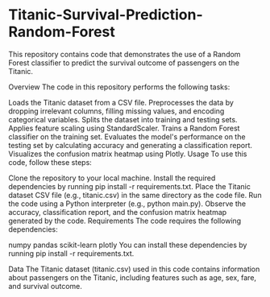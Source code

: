 # Titanic-Survival-Prediction-Random-Forest
This repository contains code that demonstrates the use of a Random Forest classifier to predict the survival outcome of passengers on the Titanic.

Overview
The code in this repository performs the following tasks:

Loads the Titanic dataset from a CSV file.
Preprocesses the data by dropping irrelevant columns, filling missing values, and encoding categorical variables.
Splits the dataset into training and testing sets.
Applies feature scaling using StandardScaler.
Trains a Random Forest classifier on the training set.
Evaluates the model's performance on the testing set by calculating accuracy and generating a classification report.
Visualizes the confusion matrix heatmap using Plotly.
Usage
To use this code, follow these steps:

Clone the repository to your local machine.
Install the required dependencies by running pip install -r requirements.txt.
Place the Titanic dataset CSV file (e.g., titanic.csv) in the same directory as the code file.
Run the code using a Python interpreter (e.g., python main.py).
Observe the accuracy, classification report, and the confusion matrix heatmap generated by the code.
Requirements
The code requires the following dependencies:

numpy
pandas
scikit-learn
plotly
You can install these dependencies by running pip install -r requirements.txt.

Data
The Titanic dataset (titanic.csv) used in this code contains information about passengers on the Titanic, including features such as age, sex, fare, and survival outcome.
